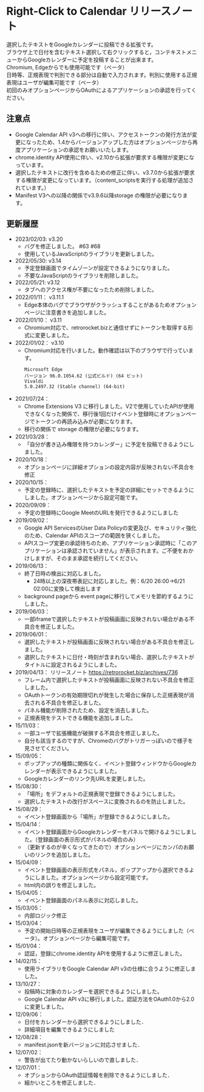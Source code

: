 # Right-Click to Calendar リリースノート

選択したテキストをGoogleカレンダーに投稿できる拡張です。  
ブラウザ上で日付を含むテキスト選択して右クリックすると，コンテキストメニューからGoogleカレンダーに予定を投稿することが出来ます。  
Chromium, Edgeからでも使用可能です（ベータ）  
日時等、正規表現で判別できる部分は自動で入力されます。判別に使用する正規表現はユーザが編集可能です（ベータ）  
初回のみオプションページからOAuthによるアプリケーションの承認を行ってください。

## 注意点

* Google Calendar API v3への移行に伴い、アクセストークンの発行方法が変更になったため、1.4からバージョンアップした方はオプションページから再度アプリケーションの承認をお願いいたします。
* chrome.identity API使用に伴い、v2.10から拡張が要求する権限が変更になっています。
* 選択したテキストに改行を含めるための修正に伴い、v3.7.0から拡張が要求する権限が変更になっています。（content_scriptsを実行する処理が追加されています。）
* Manifest V3への以降の関係でv3.9.6以降storage の権限が必要になります。

## 更新履歴

* 2023/02/03: v3.20
  - バグを修正しました。 #63 #68
  - 使用しているJavaScriptのライブラリを更新しました。
* 2022/05/30: v3.14
  - 予定登録画面でタイムゾーンが設定できるようになりました。
  - 不要なJavaScriptのライブラリを削除しました。
* 2022/05/21: v3.12
  - タブへのアクセス権が不要になったため削除しました。
* 2022/01/11： v3.11.1
  - Edge本体のバグでブラウザがクラッシュすることがあるためオプションページに注意書きを追加しました。
* 2022/01/10： v3.11
  - Chromium対応で、retrorocket.bizと通信せずにトークンを取得する形式に変更しました。
* 2022/01/02： v3.10
  - Chromium対応を行いました。動作確認は以下のブラウザで行っています。
    ```
    Microsoft Edge
    バージョン 96.0.1054.62 (公式ビルド) (64 ビット)
    Vivaldi
    5.0.2497.32 (Stable channel) (64-bit)
    ```
* 2021/07/24：
  - Chrome Extensions V3 に移行しました。V2で使用していたAPIが使用できなくなった関係で、移行後1回だけイベント登録時にオプションページでトークンの再読み込みが必要になります。
  - 移行の関係で storage の権限が必要になります。
* 2021/03/28：
  - 「自分が書き込み権限を持つカレンダー」に予定を投稿できるようにしました。
* 2020/10/18：
  - オプションページに詳細オプションの設定内容が反映されない不具合を修正
* 2020/10/15：
  - 予定の登録時に、選択したテキストを予定の詳細にセットできるようにしました。オプションページから設定可能です。
* 2020/09/09：
  - 予定の登録時にGoogle MeetのURLを発行できるようにしました
* 2019/09/02：
  - Google API ServicesのUser Data Policyの変更及び、セキュリティ強化のため、Calendar APIのスコープの範囲を狭くしました。
  - APIスコープ変更の承認待ちのため、アプリケーション承認時に「このアプリケーションは承認されていません」が表示されます。ご不便をおかけしますが、そのまま承認を続行してください。
* 2019/06/13：
  - 終了日時の検出に対応しました。
    - 24時以上の深夜帯表記に対応しました。例：6/20 26:00→6/21 02:00に変換して検出します
  - background pageから event pageに移行してメモリを節約するようにしました。
* 2019/06/03：
  - 一部iframeで選択したテキストが投稿画面に反映されない場合がある不具合を修正しました。
* 2019/06/01：
  - 選択したテキストが投稿画面に反映されない場合がある不具合を修正しました。
  - 選択したテキストに日付・時刻が含まれない場合、選択したテキストがタイトルに設定されるようにしました。
* 2019/04/13： リリースノート https://retrorocket.biz/archives/736
  - フレーム内で選択したテキストが投稿画面に反映されない不具合を修正しました。
  - OAuthトークンの有効期限切れが発生した場合に保存した正規表現が消去される不具合を修正しました。
  - パネル機能が削除されたため、設定を消去しました。
  - 正規表現をテストできる機能を追加しました。
* 15/11/03：
  - 一部ユーザで拡張機能が破損する不具合を修正しました。
  - 自分も該当するのですが、Chromeのバグがトリガーっぽいので様子を見させてください。
* 15/09/05：
  - ポップアップの種類に関係なく、イベント登録ウィンドウからGoogleカレンダーが表示できるようにしました。
  - Googleカレンダーのリンク先URLを変更しました。
* 15/08/30：
  - 「場所」をデフォルトの正規表現で登録できるようにしました。
  - 選択したテキストの改行がスペースに変換されるのを防止しました。
* 15/08/29：
  - イベント登録画面から「場所」が登録できるようにしました。
* 15/04/14：
  - イベント登録画面からGoogleカレンダーをパネルで開けるようにしました。（登録画面の表示形式がパネルの場合のみ）
  - （更新するのが辛くなってきたので）オプションページにカンパのお願いのリンクを追加しました。
* 15/04/09：
  - イベント登録画面の表示形式をパネル，ポップアップから選択できるようにしました。オプションページから設定可能です。
  - html内の誤りを修正しました。
* 15/04/05：
  - イベント登録画面のパネル表示に対応しました。
* 15/03/05：
  - 内部ロジック修正
* 15/03/04：
  - 予定の開始日時等の正規表現をユーザが編集できるようにしました（ベータ）。オプションページから編集可能です。
* 15/01/04：
  - 認証，登録にchrome.identity APIを使用するように修正しました。
* 14/02/15：
  - 使用ライブラリをGoogle Calendar API v3の仕様に合うように修正しました。
* 13/10/27：
  - 投稿時に対象のカレンダーを選択できるようにしました。
  - Google Calendar API v3に移行しました。認証方法をOAuth1.0から2.0に変更しました。
* 12/09/06：
  - 日付をカレンダーから選択できるようにしました．
  - 詳細項目を編集できるようにしました
* 12/08/28：
  - manifest.jsonを新バージョンに対応させました．
* 12/07/02：
  - 警告が出てたり動かないらしいので直しました．
* 12/07/01：
  - オプションからOAuth認証情報を削除できるようにしました．
  - 細かいところを修正しました．
